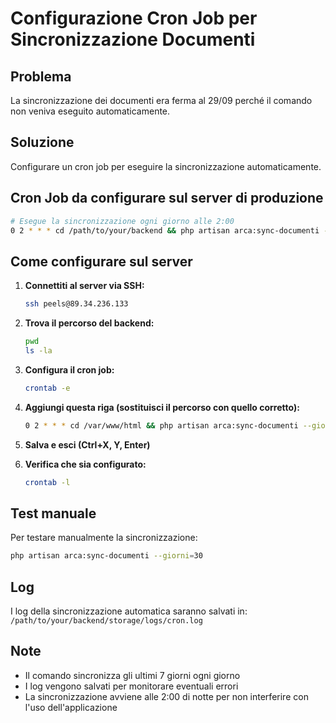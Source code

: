 # Configurazione Cron Job per Sincronizzazione Documenti

## Problema
La sincronizzazione dei documenti era ferma al 29/09 perché il comando non veniva eseguito automaticamente.

## Soluzione
Configurare un cron job per eseguire la sincronizzazione automaticamente.

## Cron Job da configurare sul server di produzione

```bash
# Esegue la sincronizzazione ogni giorno alle 2:00
0 2 * * * cd /path/to/your/backend && php artisan arca:sync-documenti --giorni=7 >> /path/to/your/backend/storage/logs/cron.log 2>&1
```

## Come configurare sul server

1. **Connettiti al server via SSH:**
   ```bash
   ssh peels@89.34.236.133
   ```

2. **Trova il percorso del backend:**
   ```bash
   pwd
   ls -la
   ```

3. **Configura il cron job:**
   ```bash
   crontab -e
   ```

4. **Aggiungi questa riga (sostituisci il percorso con quello corretto):**
   ```bash
   0 2 * * * cd /var/www/html && php artisan arca:sync-documenti --giorni=7 >> /var/www/html/storage/logs/cron.log 2>&1
   ```

5. **Salva e esci (Ctrl+X, Y, Enter)**

6. **Verifica che sia configurato:**
   ```bash
   crontab -l
   ```

## Test manuale

Per testare manualmente la sincronizzazione:
```bash
php artisan arca:sync-documenti --giorni=30
```

## Log

I log della sincronizzazione automatica saranno salvati in:
`/path/to/your/backend/storage/logs/cron.log`

## Note

- Il comando sincronizza gli ultimi 7 giorni ogni giorno
- I log vengono salvati per monitorare eventuali errori
- La sincronizzazione avviene alle 2:00 di notte per non interferire con l'uso dell'applicazione
